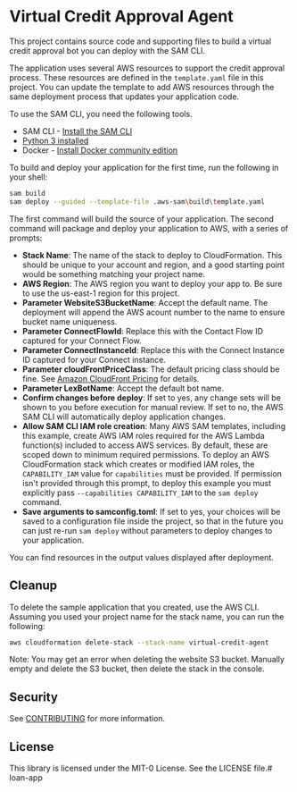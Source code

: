 # Virtual Credit Approval Agent

This project contains source code and supporting files to build a virtual credit approval bot you can deploy with the SAM CLI.

The application uses several AWS resources to support the credit approval process. These resources are defined in the `template.yaml` file in this project. You can update the template to add AWS resources through the same deployment process that updates your application code.

To use the SAM CLI, you need the following tools.

* SAM CLI - [Install the SAM CLI](https://docs.aws.amazon.com/serverless-application-model/latest/developerguide/serverless-sam-cli-install.html)
* [Python 3 installed](https://www.python.org/downloads/)
* Docker - [Install Docker community edition](https://hub.docker.com/search/?type=edition&offering=community)

To build and deploy your application for the first time, run the following in your shell:

```bash
sam build
sam deploy --guided --template-file .aws-sam\build\template.yaml
```

The first command will build the source of your application. The second command will package and deploy your application to AWS, with a series of prompts:

* **Stack Name**: The name of the stack to deploy to CloudFormation. This should be unique to your account and region, and a good starting point would be something matching your project name.
* **AWS Region**: The AWS region you want to deploy your app to. Be sure to use the us-east-1 region for this project.
* **Parameter WebsiteS3BucketName**: Accept the default name. The deployment will append the AWS acount number to the name to ensure bucket name uniqueness.
* **Parameter ConnectFlowId**: Replace this with the Contact Flow ID captured for your Connect Flow.
* **Parameter ConnectInstanceId**: Replace this with the Connect Instance ID captured for your Connect instance.
* **Parameter cloudFrontPriceClass**: The default pricing class should be fine. See [Amazon CloudFront Pricing](https://aws.amazon.com/cloudfront/pricing/) for details.
* **Parameter LexBotName**: Accept the default bot name.
* **Confirm changes before deploy**: If set to yes, any change sets will be shown to you before execution for manual review. If set to no, the AWS SAM CLI will automatically deploy application changes.
* **Allow SAM CLI IAM role creation**: Many AWS SAM templates, including this example, create AWS IAM roles required for the AWS Lambda function(s) included to access AWS services. By default, these are scoped down to minimum required permissions. To deploy an AWS CloudFormation stack which creates or modified IAM roles, the `CAPABILITY_IAM` value for `capabilities` must be provided. If permission isn't provided through this prompt, to deploy this example you must explicitly pass `--capabilities CAPABILITY_IAM` to the `sam deploy` command.
* **Save arguments to samconfig.toml**: If set to yes, your choices will be saved to a configuration file inside the project, so that in the future you can just re-run `sam deploy` without parameters to deploy changes to your application.

You can find resources in the output values displayed after deployment.

## Cleanup

To delete the sample application that you created, use the AWS CLI. Assuming you used your project name for the stack name, you can run the following:

```bash
aws cloudformation delete-stack --stack-name virtual-credit-agent
```
Note: You may get an error when deleting the website S3 bucket. Manually empty and delete the S3 bucket, then delete the stack in the console.
## Security

See [CONTRIBUTING](CONTRIBUTING.md#security-issue-notifications) for more information.

## License

This library is licensed under the MIT-0 License. See the LICENSE file.# loan-app
